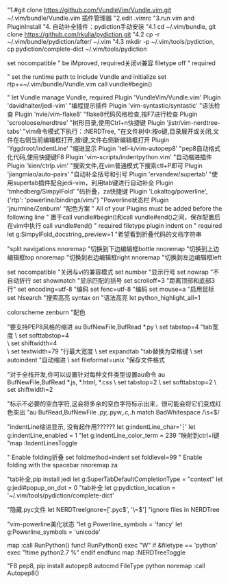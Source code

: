 "1.#git clone https://github.com/VundleVim/Vundle.vim.git ~/.vim/bundle/Vundle.vim 插件管理器
"2.edit .vimrc
"3.run vim and PluginInstall
"4. 自动补全插件：pydiction手动安装
"4.1 cd ~/.vim/bundle, git clone https://github.com/rkulla/pydiction.git
"4.2 cp -r ~/.vim/bundle/pydiction/after/ ~/.vim
"4.3 mkdir -p ~/.vim/tools/pydiction, cp pydiction/complete-dict ~/.vim/tools/pydiction

set nocompatible              " be iMproved, required关闭vi兼容
filetype off                  " required
 
" set the runtime path to include Vundle and initialize
set rtp+=~/.vim/bundle/Vundle.vim
call vundle#begin()
 
" let Vundle manage Vundle, required
Plugin 'VundleVim/Vundle.vim'
Plugin 'davidhalter/jedi-vim' "编程提示插件
Plugin 'vim-syntastic/syntastic' "语法检查
Plugin 'nvie/vim-flake8' "flake8代码风格检查,按F7进行检查
Plugin 'scrooloose/nerdtree' "树形目录,使用Ctrl+n快捷键
Plugin 'jistr/vim-nerdtree-tabs' "vim命令模式下执行：:NERDTree,
"在文件树中:按o键,目录展开或关闭,文件在右侧当前编辑框打开,按i键,文件右侧新编辑框打开
Plugin 'Yggdroot/indentLine' "缩进显示
Plugin 'tell-k/vim-autopep8' "pep8自动格式化代码,使用快捷键F8
Plugin 'vim-scripts/indentpython.vim' "自动缩进插件
Plugin 'kien/ctrlp.vim' "搜索文件,在vim普通模式下搜索ctl+P即可
Plugin 'jiangmiao/auto-pairs' "自动补全括号和引号
Plugin 'ervandew/supertab' "使用supertab插件配合jedi-vim，利用tab键进行自动补全
Plugin 'tmhedberg/SimpylFold' "码折叠，za快捷键
Plugin 'Lokaltog/powerline', {'rtp': 'powerline/bindings/vim/'} "Powerline状态栏
Plugin 'jnurmine/Zenburn' "配色方案
" All of your Plugins must be added before the following line
" 置于call vundle#begin()和call vundle#end()之间，保存配置后在vim中执行
call vundle#end()            " required
filetype plugin indent on    " required
let g:SimpylFold_docstring_preview=1 "希望看到折叠代码的文档字符串

"split navigations
nnoremap <C-J> <C-W><C-J> "切换到下边编辑框bottle
nnoremap <C-K> <C-W><C-K> "切换到上边编辑框top
nnoremap <C-L> <C-W><C-L> "切换到右边编辑框right
nnoremap <C-H> <C-W><C-H> "切换到左边编辑框left

set nocompatible "关闭与vi的兼容模式
set number "显示行号
set nowrap    "不自动折行
set showmatch    "显示匹配的括号
set scrolloff=3        "距离顶部和底部3行"
set encoding=utf-8  "编码
set fenc=utf-8      "编码
set mouse=a        "启用鼠标
set hlsearch        "搜索高亮
syntax on    "语法高亮
let python_highlight_all=1

colorscheme zenburn "配色

"要支持PEP8风格的缩进
au BufNewFile,BufRead *.py
\ set tabstop=4   "tab宽度
\ set softtabstop=4  
\ set shiftwidth=4   
\ set textwidth=79  "行最大宽度
\ set expandtab       "tab替换为空格键
\ set autoindent      "自动缩进
\ set fileformat=unix   "保存文件格式

"对于全栈开发,你可以设置针对每种文件类型设置au命令
au BufNewFile,BufRead *.js, *.html, *.css
\ set tabstop=2
\ set softtabstop=2
\ set shiftwidth=2

"标示不必要的空白字符,这会将多余的空白字符标示出来，很可能会将它们变成红色突出
"au BufRead,BufNewFile *.py,*.pyw,*.c,*.h match BadWhitespace /\s\+$/

"indentLine缩进显示, 没有起作用??????
let g:indentLine_char='┆'
let g:indentLine_enabled = 1
"let g:indentLine_color_term = 239
"映射到ctrl+i键
"map <C-i> :IndentLinesToggle<CR>

" Enable folding折叠
set foldmethod=indent
set foldlevel=99
" Enable folding with the spacebar
nnoremap <space> za

"tab补全,pip install jedi
let g:SuperTabDefaultCompletionType = "context"
let g:jedi#popup_on_dot = 0
"tab补全
let g:pydiction_location = '~/.vim/tools/pydiction/complete-dict'

"隐藏.pyc文件
let NERDTreeIgnore=['\.pyc$', '\~$'] "ignore files in NERDTree

"vim-powerline美化状态
"let g:Powerline_symbols = 'fancy'
let g:Powerline_symbols = 'unicode'

map <F5> :call RunPython()<CR>
func! RunPython()
  exec "W"
  if &filetype == 'python'
    exec "!time python2.7 %"
  endif
endfunc
map <C-n> :NERDTreeToggle<CR>

"F8 pep8, pip install autopep8
autocmd FileType python noremap <buffer> <F8> :call Autopep8()<CR>
